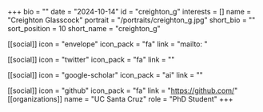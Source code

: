 +++
bio = "" 
date = "2024-10-14" 
id = "creighton_g" 
interests = [] 
name = "Creighton Glasscock" 
portrait = "/portraits/creighton_g.jpg" 
short_bio = "" 
sort_position = 10
 short_name = "creighton_g" 

[[social]] 
    icon = "envelope" 
    icon_pack = "fa" 
    link = "mailto: "

 [[social]] 
    icon = "twitter" 
    icon_pack = "fa" 
    link = "" 

[[social]] 
    icon = "google-scholar" 
    icon_pack = "ai" 
    link = "" 

[[social]] 
    icon = "github" 
    icon_pack = "fa" 
    link = "https://github.com/" 
[[organizations]] 
     name = "UC Santa Cruz" 
      role = "PhD Student" 
+++
